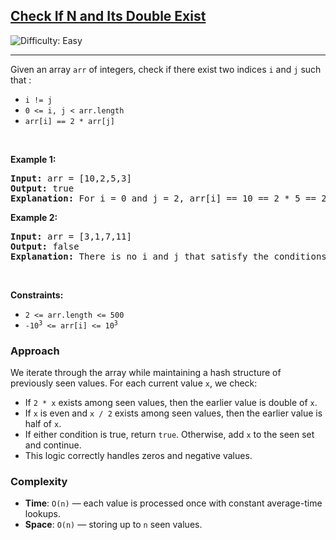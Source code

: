 <h2><a href="https://leetcode.com/problems/check-if-n-and-its-double-exist">Check If N and Its Double Exist</a></h2> <img src='https://img.shields.io/badge/Difficulty-Easy-brightgreen' alt='Difficulty: Easy' /><hr><p>Given an array <code>arr</code> of integers, check if there exist two indices <code>i</code> and <code>j</code> such that :</p>

<ul>
	<li><code>i != j</code></li>
	<li><code>0 &lt;= i, j &lt; arr.length</code></li>
	<li><code>arr[i] == 2 * arr[j]</code></li>
</ul>

<p>&nbsp;</p>
<p><strong class="example">Example 1:</strong></p>

<pre>
<strong>Input:</strong> arr = [10,2,5,3]
<strong>Output:</strong> true
<strong>Explanation:</strong> For i = 0 and j = 2, arr[i] == 10 == 2 * 5 == 2 * arr[j]
</pre>

<p><strong class="example">Example 2:</strong></p>

<pre>
<strong>Input:</strong> arr = [3,1,7,11]
<strong>Output:</strong> false
<strong>Explanation:</strong> There is no i and j that satisfy the conditions.
</pre>

<p>&nbsp;</p>
<p><strong>Constraints:</strong></p>

<ul>
	<li><code>2 &lt;= arr.length &lt;= 500</code></li>
	<li><code>-10<sup>3</sup> &lt;= arr[i] &lt;= 10<sup>3</sup></code></li>
</ul>

<h3>Approach</h3>
<p>
We iterate through the array while maintaining a hash structure of previously seen values.
For each current value <code>x</code>, we check:
</p>
<ul>
  <li>If <code>2 * x</code> exists among seen values, then the earlier value is double of <code>x</code>.</li>
  <li>If <code>x</code> is even and <code>x / 2</code> exists among seen values, then the earlier value is half of <code>x</code>.</li>
  <li>If either condition is true, return <code>true</code>. Otherwise, add <code>x</code> to the seen set and continue.</li>
  <li>This logic correctly handles zeros and negative values.</li>
  
</ul>

<h3>Complexity</h3>
<ul>
  <li><strong>Time</strong>: <code>O(n)</code> — each value is processed once with constant average-time lookups.</li>
  <li><strong>Space</strong>: <code>O(n)</code> — storing up to <code>n</code> seen values.</li>
</ul>

